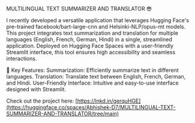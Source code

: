 MULTILINGUAL TEXT SUMMARIZER AND TRANSLATOR 😎 

I recently developed a versatile application that leverages Hugging Face's pre-trained facebook/bart-large-cnn and Helsinki-NLP/opus-mt models. This project integrates text summarization and translation for multiple languages (English, French, German, Hindi) in a single, streamlined application.
Deployed on Hugging Face Spaces with a user-friendly Streamlit interface, this tool ensures high accessibility and seamless interactions.

🔧 Key Features:
Summarization: Efficiently summarize text in different languages.
Translation: Translate text between English, French, German, and Hindi.
User-Friendly Interface: Intuitive and easy-to-use interface designed with Streamlit.

Check out the project here: [https://lnkd.in/gerquHGE](https://huggingface.co/spaces/Abhishek-D7/MULTILINGUAL-TEXT-SUMMARIZER-AND-TRANSLATOR/tree/main)

